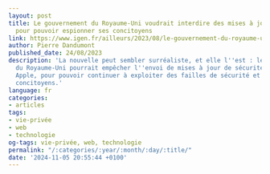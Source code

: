 ```yaml
---
layout: post
title: Le gouvernement du Royaume-Uni voudrait interdire des mises à jour de sécurité
  pour pouvoir espionner ses concitoyens
link: https://www.igen.fr/ailleurs/2023/08/le-gouvernement-du-royaume-uni-voudrait-interdire-des-mises-jour-de-securite-pour-pouvoir-continuer-espionner-ses-concitoyens-138911
author: Pierre Dandumont
published_date: 24/08/2023
description: 'La nouvelle peut sembler surréaliste, et elle l''est : le gouvernement
  du Royaume-Uni pourrait empêcher l''envoi de mises à jour de sécurité sur les appareils
  Apple, pour pouvoir continuer à exploiter des failles de sécurité et espionner ses
  concitoyens.'
language: fr
categories:
- articles
tags:
- vie-privée
- web
- technologie
og-tags: vie-privée, web, technologie
permalink: "/:categories/:year/:month/:day/:title/"
date: '2024-11-05 20:55:44 +0100'
---
```

